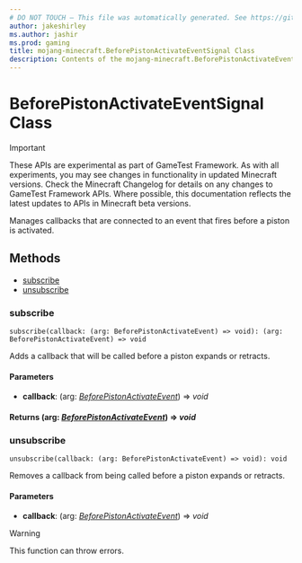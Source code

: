 ```yaml
---
# DO NOT TOUCH — This file was automatically generated. See https://github.com/Mojang/MinecraftScriptingApiDocsGenerator to modify descriptions, examples, etc.
author: jakeshirley
ms.author: jashir
ms.prod: gaming
title: mojang-minecraft.BeforePistonActivateEventSignal Class
description: Contents of the mojang-minecraft.BeforePistonActivateEventSignal class.
---
```

# BeforePistonActivateEventSignal Class
>[!IMPORTANT]
>These APIs are experimental as part of GameTest Framework. As with all experiments, you may see changes in functionality in updated Minecraft versions. Check the Minecraft Changelog for details on any changes to GameTest Framework APIs. Where possible, this documentation reflects the latest updates to APIs in Minecraft beta versions.

Manages callbacks that are connected to an event that fires before a piston is activated.


## Methods
- [subscribe](#subscribe)
- [unsubscribe](#unsubscribe)
  
### **subscribe**
`
subscribe(callback: (arg: BeforePistonActivateEvent) => void): (arg: BeforePistonActivateEvent) => void
`

Adds a callback that will be called before a piston expands or retracts.
#### **Parameters**
- **callback**: (arg: [*BeforePistonActivateEvent*](BeforePistonActivateEvent.md)) => *void*

#### **Returns** (arg: [*BeforePistonActivateEvent*](BeforePistonActivateEvent.md)) => *void*


### **unsubscribe**
`
unsubscribe(callback: (arg: BeforePistonActivateEvent) => void): void
`

Removes a callback from being called before a piston expands or retracts.
#### **Parameters**
- **callback**: (arg: [*BeforePistonActivateEvent*](BeforePistonActivateEvent.md)) => *void*


> [!WARNING]
> This function can throw errors.


